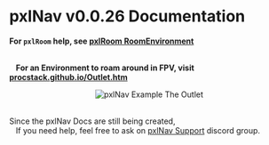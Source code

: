 # pxlNav v0.0.26 Documentation

**For `pxlRoom` help, see [pxlRoom RoomEnvironment](pxlRoom%2520RoomEnvironment.html)**


<br/>&nbsp;&nbsp; **For an Environment to roam around in FPV, visit [procstack.github.io/Outlet.htm](https://procstack.github.io/Outlet.htm)**
<p align='center'><img src='../assets/pxlNav_TheOutlet_2025-2-8_Coastline_sm.jpg' alt="pxlNav Example The Outlet" /></p>

<br/>Since the pxlNav Docs are still being created,
<br/>&nbsp;&nbsp; If you need help, feel free to ask on [pxlNav Support](https://discord.gg/D8kMgtBsmp) discord group.